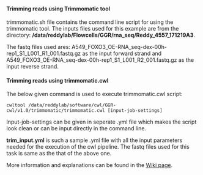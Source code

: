 #### Trimming reads using Trimmomatic tool

trimmomatic.sh file contains the command line script for using the trimmomatic tool. The inputs files used for this example are from the directory: 
**/data/reddylab/Flowcells/GGR/rna_seq/Reddy_4557_171219A3**. 

The fastq files used ares: A549_FOXO3_OE-RNA_seq-dex-00h-rep1_S1_L001_R1_001.fastq.gz as the input forward strand and A549_FOXO3_OE-RNA_seq-dex-00h-rep1_S1_L001_R2_001.fastq.gz as the input reverse strand. 

#### Trimming reads using trimmomatic.cwl

The below given command is used to execute trimmomatic.cwl script:

`cwltool /data/reddylab/software/cwl/GGR-cwl/v1.0/trimmomatic/trimmomatic.cwl [input-job-settings]`

Input-job-settings can be given in seperate .yml file which makes the script look clean or can be input directly in the command line.

**trim_input.yml** is such a sample .yml file with all the input parameters needed for the execution of the cwl pipeline. The fastq files used for this task is same as the that of the above one.

More information and explanations can be found in the [Wiki page](https://github.com/DukeCAGT/bioinfo_tasks/wiki/Trimming-reads). 
